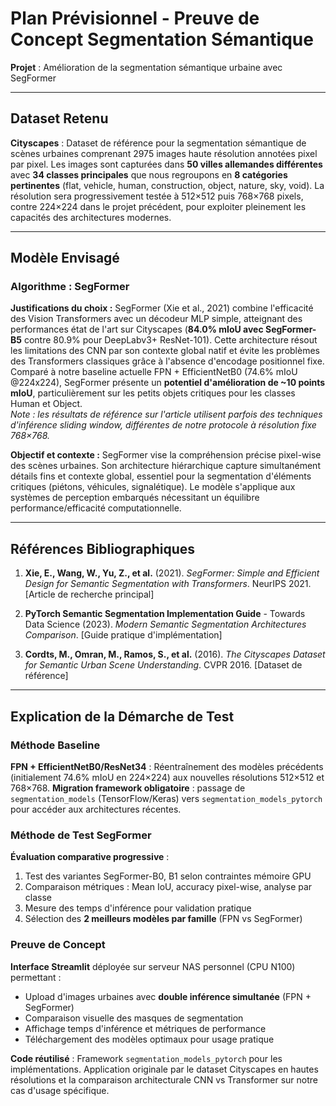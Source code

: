 # Plan Prévisionnel - Preuve de Concept Segmentation Sémantique

**Projet** : Amélioration de la segmentation sémantique urbaine avec SegFormer  

---

## Dataset Retenu

**Cityscapes** : Dataset de référence pour la segmentation sémantique de scènes urbaines comprenant 2975 images haute résolution annotées pixel par pixel. Les images sont capturées dans **50 villes allemandes différentes** avec **34 classes principales** que nous regroupons en **8 catégories pertinentes** (flat, vehicle, human, construction, object, nature, sky, void). La résolution sera progressivement testée à 512×512 puis 768×768 pixels, contre 224×224 dans le projet précédent, pour exploiter pleinement les capacités des architectures modernes.

---

## Modèle Envisagé

### Algorithme : SegFormer

**Justifications du choix :**
SegFormer (Xie et al., 2021) combine l'efficacité des Vision Transformers avec un décodeur MLP simple, atteignant des performances état de l'art sur Cityscapes (**84.0% mIoU avec SegFormer-B5** contre 80.9% pour DeepLabv3+ ResNet-101). Cette architecture résout les limitations des CNN par son contexte global natif et évite les problèmes des Transformers classiques grâce à l'absence d'encodage positionnel fixe. Comparé à notre baseline actuelle FPN + EfficientNetB0 (74.6% mIoU @224x224), SegFormer présente un **potentiel d'amélioration de ~10 points mIoU**, particulièrement sur les petits objets critiques pour les classes Human et Object.\
*Note : les résultats de référence sur l'article utilisent parfois des techniques d'inférence sliding window, différentes de notre protocole à résolution fixe 768×768.*

**Objectif et contexte :**
SegFormer vise la compréhension précise pixel-wise des scènes urbaines. Son architecture hiérarchique capture simultanément détails fins et contexte global, essentiel pour la segmentation d'éléments critiques (piétons, véhicules, signalétique). Le modèle s'applique aux systèmes de perception embarqués nécessitant un équilibre performance/efficacité computationnelle.

---

## Références Bibliographiques

1. **Xie, E., Wang, W., Yu, Z., et al.** (2021). *SegFormer: Simple and Efficient Design for Semantic Segmentation with Transformers*. NeurIPS 2021. [Article de recherche principal]

2. **PyTorch Semantic Segmentation Implementation Guide** - Towards Data Science (2023). *Modern Semantic Segmentation Architectures Comparison*. [Guide pratique d'implémentation]

3. **Cordts, M., Omran, M., Ramos, S., et al.** (2016). *The Cityscapes Dataset for Semantic Urban Scene Understanding*. CVPR 2016. [Dataset de référence]

---
  
## Explication de la Démarche de Test

### Méthode Baseline
**FPN + EfficientNetB0/ResNet34** : Réentraînement des modèles précédents (initialement 74.6% mIoU en 224×224) aux nouvelles résolutions 512×512 et 768×768. 
**Migration framework obligatoire** : passage de `segmentation_models` (TensorFlow/Keras) vers `segmentation_models_pytorch` pour accéder aux architectures récentes.

### Méthode de Test SegFormer
**Évaluation comparative progressive** :
1. Test des variantes SegFormer-B0, B1 selon contraintes mémoire GPU
2. Comparaison métriques : Mean IoU, accuracy pixel-wise, analyse par classe
3. Mesure des temps d'inférence pour validation pratique
4. Sélection des **2 meilleurs modèles par famille** (FPN vs SegFormer)

### Preuve de Concept
**Interface Streamlit** déployée sur serveur NAS personnel (CPU N100) permettant :
- Upload d'images urbaines avec **double inférence simultanée** (FPN + SegFormer)
- Comparaison visuelle des masques de segmentation
- Affichage temps d'inférence et métriques de performance
- Téléchargement des modèles optimaux pour usage pratique

**Code réutilisé** : Framework `segmentation_models_pytorch` pour les implémentations. Application originale par le dataset Cityscapes en hautes résolutions et la comparaison architecturale CNN vs Transformer sur notre cas d'usage spécifique.
